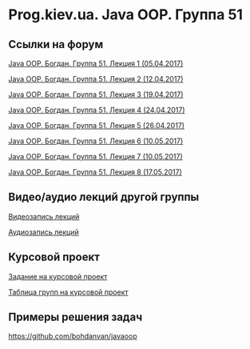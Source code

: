 Prog.kiev.ua. Java OOP. Группа 51
===

## Cсылки на форум

[Java OOP. Богдан. Группа 51. Лекция 1 (05.04.2017)](https://prog.kiev.ua/forum/index.php/topic,2868.0.html)

[Java OOP. Богдан. Группа 51. Лекция 2 (12.04.2017)](https://prog.kiev.ua/forum/index.php/topic,2874.0.html)

[Java OOP. Богдан. Группа 51. Лекция 3 (19.04.2017)](https://prog.kiev.ua/forum/index.php/topic,2881.0.html)

[Java OOP. Богдан. Группа 51. Лекция 4 (24.04.2017)](https://prog.kiev.ua/forum/index.php/topic,2891.0.html)

[Java OOP. Богдан. Группа 51. Лекция 5 (26.04.2017)](https://prog.kiev.ua/forum/index.php/topic,2894.0.html)

[Java OOP. Богдан. Группа 51. Лекция 6 (10.05.2017)](https://prog.kiev.ua/forum/index.php/topic,2906.0.html)

[Java OOP. Богдан. Группа 51. Лекция 7 (10.05.2017)](https://prog.kiev.ua/forum/index.php/topic,2916.0.html)

[Java OOP. Богдан. Группа 51. Лекция 8 (17.05.2017)](https://prog.kiev.ua/forum/index.php/topic,2920.0.html)

## Видео/аудио лекций другой группы

[Видеозапись лекций](https://mega.nz/#F!fI9ACBqB)

[Аудиозапись лекций](https://mega.nz/#F!iIUhgL5T)

## Курсовой проект

[Задание на курсовой проект](https://docs.google.com/document/d/1BD_RtdtKI4MZylI_UGOGdE8_d2CZTZnfVCWwirvSVbU/edit)

[Таблица групп на курсовой проект](https://docs.google.com/spreadsheets/d/1LCZhfHJWhvkexANX-eBt5XD4UkeVV76puk6KrjnL43E/edit)

## Примеры решения задач

https://github.com/bohdanvan/javaoop
